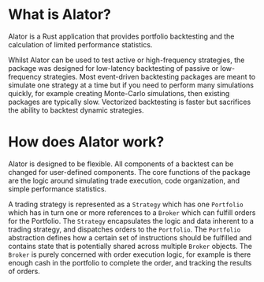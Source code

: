 # What is Alator?

Alator is a Rust application that provides portfolio backtesting and the calculation of limited performance statistics. 

Whilst Alator can be used to test active or high-frequency strategies, the package was designed for low-latency backtesting of passive or low-frequency strategies. Most event-driven backtesting packages are meant to simulate one strategy at a time but if you need to perform many simulations quickly, for example creating Monte-Carlo simulations, then existing packages are typically slow. Vectorized backtesting is faster but sacrifices the ability to backtest dynamic strategies.

# How does Alator work?

Alator is designed to be flexible. All components of a backtest can be changed for user-defined components. The core functions of the package are the logic around simulating trade execution, code organization, and simple performance statistics.

A trading strategy is represented as a `Strategy` which has one `Portfolio` which has in turn one or more references to a `Broker` which can fulfill orders for the Portfolio. The `Strategy` encapsulates the logic and data inherent to a trading strategy, and dispatches orders to the `Portfolio`. The `Portfolio` abstraction defines how a certain set of instructions should be fulfilled and contains state that is potentially shared across multiple `Broker` objects. The `Broker` is purely concerned with order execution logic, for example is there enough cash in the portfolio to complete the order, and tracking the results of orders.

